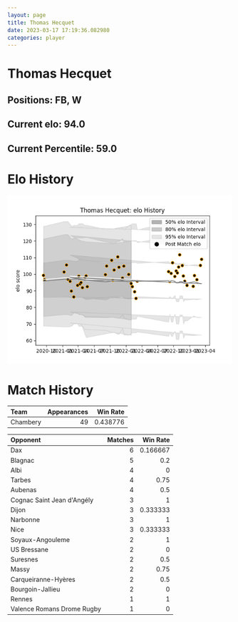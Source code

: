 ```yaml
---  
layout: page  
title: Thomas Hecquet  
date: 2023-03-17 17:19:36.082980  
categories: player  
---
```

# Thomas Hecquet

## Positions: FB, W

## Current elo: 94.0

## Current Percentile: 59.0

# Elo History


![elo history](history_ThomasHecquet.png)
# Match History


| Team     |   Appearances |   Win Rate |
|:---------|--------------:|-----------:|
| Chambery |            49 |   0.438776 |

| Opponent                   |   Matches |   Win Rate |
|:---------------------------|----------:|-----------:|
| Dax                        |         6 |   0.166667 |
| Blagnac                    |         5 |   0.2      |
| Albi                       |         4 |   0        |
| Tarbes                     |         4 |   0.75     |
| Aubenas                    |         4 |   0.5      |
| Cognac Saint Jean d'Angély |         3 |   1        |
| Dijon                      |         3 |   0.333333 |
| Narbonne                   |         3 |   1        |
| Nice                       |         3 |   0.333333 |
| Soyaux-Angouleme           |         2 |   1        |
| US Bressane                |         2 |   0        |
| Suresnes                   |         2 |   0.5      |
| Massy                      |         2 |   0.75     |
| Carqueiranne-Hyères        |         2 |   0.5      |
| Bourgoin-Jallieu           |         2 |   0        |
| Rennes                     |         1 |   1        |
| Valence Romans Drome Rugby |         1 |   0        |